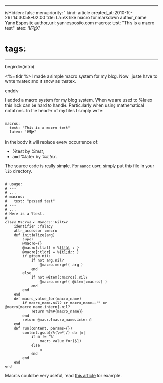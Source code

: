 -----
isHidden:       false
menupriority:   1
kind:           article
created_at:     2010-10-26T14:30:58+02:00
title: LaTeX like macro for markdown
author_name: Yann Esposito
author_uri: yannesposito.com
macros:
  test: "This is a macro test"
  latex: '<span style="text-transform: uppercase">L<sup style="vertical-align: 0.15em; margin-left: -0.36em; margin-right: -0.15em; font-size: .85em">a</sup>T<sub style="vertical-align: -0.5ex; margin-left: -0.1667em; margin-right: -0.125em; font-size: 1em">e</sub>X</span>'
# tags:
-----

begindiv(intro)

<%= tldr %> I made a simple macro system for my blog. Now I juste have to write %<span></span>latex and it show as %latex.


enddiv

I added a macro system for my blog system.
When we are used to %latex this lack can be hard to handle.
Particularly when using mathematical notations.
In the header of my files I simply write:

<code class="yaml">
macros:
  test: "This is a macro test"
  latex: '<span style="text-transform: uppercase">L<sup style="vertical-align: 0.15em; margin-left: -0.36em; margin-right: -0.15em; font-size: .85em">a</sup>T<sub style="vertical-align: -0.5ex; margin-left: -0.1667em; margin-right: -0.125em; font-size: 1em">e</sub>X</span>'
</code>


In the body it will replace every occurrence of:

- %<span></span>test by *%test*,
- and %<span></span>latex by *%latex*.

The source code is really simple.
For `nanoc` user, simply put this file in your `lib` directory.

<code class="ruby" file="macros.rb">
# usage:
# ---
# ...
# macros:
#   test: "passed test"
# ---
# ...
# Here is a %test.
#
class Macros < Nanoc3::Filter
    identifier :falacy
    attr_accessor :macro
    def initialize(arg)
        super
        @macro={}
        @macro[:tlal] = %{<span class="sc"><abbr title="Trop long à lire">tlàl</abbr> : </span>}
        @macro[:tldr] = %{<span class="sc"><abbr title="Too long; don't read">tl;dr</abbr>: </span>}
        if @item.nil?
            if not arg.nil?
                @macro.merge!( arg )
            end
        else
            if not @item[:macros].nil?
                @macro.merge!( @item[:macros] )
            end
        end
    end
    def macro_value_for(macro_name)
        if macro_name.nil? or macro_name=="" or @macro[macro_name.intern].nil?
            return %{%#{macro_name}} 
        end
        return @macro[macro_name.intern]
    end
    def run(content, params={})
        content.gsub(/%(\w*)/) do |m| 
            if m != '%'
                macro_value_for($1)
            else
                m
            end
        end
    end
end
</code>

Macros could be very useful, read [this article](http://adam.gomaa.us/blog/2007/oct/22/markdown-doesnt-scale/index.html) for example.
